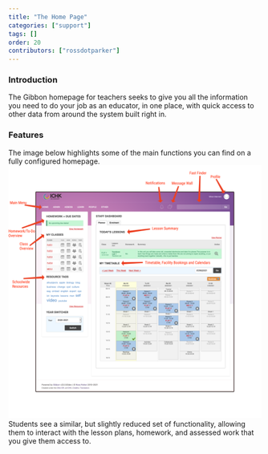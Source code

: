 ```yaml
---
title: "The Home Page"
categories: ["support"]
tags: []
order: 20
contributors: ["rossdotparker"]
---
```


### Introduction

The Gibbon homepage for teachers seeks to give you all the information you need to do your job as an educator, in one place, with quick access to other data from around the system built right in.

### Features

The image below highlights some of the main functions you can find on a fully configured homepage. ![Teacher Home Page](/img/teachers/home-page.png) Students see a similar, but slightly reduced set of functionality, allowing them to interact with the lesson plans, homework, and assessed work that you give them access to.
